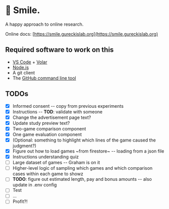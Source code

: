 # 🫠 Smile.

A happy approach to online research.

Online docs: [https://smile.gureckislab.org](https://smile.gureckislab.org)


## Required software to work on this

- [VS Code](https://code.visualstudio.com/) + [Volar](https://marketplace.visualstudio.com/items?itemName=Vue.volar)
- [Node.js](https://nodejs.org/en/download/)
- A git client
- The [GitHub command line tool](https://cli.github.com)

## TODOs 
 - [x] Informed consent -- copy from previous experiments
 - [x] Instructions -- **TOD**: validate with someone
 - [x] Change the advertisement page text?
 - [x] Update study preview text?
 - [x] Two-game comparison component
 - [x] One game evaluation component
 - [x] (Optional: something to highlight which lines of the game caused the judgment?)
 - [x] Figure out how to load games ~from firestore~ -- loading from a json file
 - [x] Instructions understanding quiz
 - [ ] Large dataset of games -- Graham is on it
 - [ ] Higher-level logic of sampling which games and which comparison cases within each game to showz
 - [ ] **TODO**: figure out estimated length, pay and bonus amounts -- also update in .env config
 - [ ] Test
 - [ ] ...
 - [ ] Profit?!